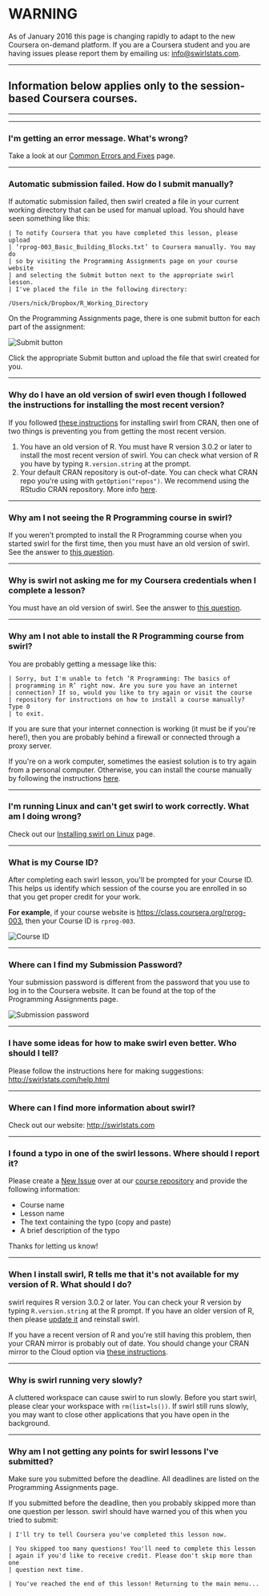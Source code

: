 # WARNING

As of January 2016 this page is changing rapidly to adapt to the new Coursera on-demand platform. If you are a Coursera student and you are having issues please report them by emailing us: info@swirlstats.com.

---

## Information below applies only to the session-based Coursera courses.

---

***

### I'm getting an error message. What's wrong?

Take a look at our [Common Errors and Fixes](https://github.com/swirldev/swirl/wiki/Common-Errors-and-Fixes) page.

***

### Automatic submission failed. How do I submit manually?

If automatic submission failed, then swirl created a file in your current working directory that can be used for manual upload. You should have seen something like this:

```
| To notify Coursera that you have completed this lesson, please upload
| ‘rprog-003_Basic_Building_Blocks.txt’ to Coursera manually. You may do
| so by visiting the Programming Assignments page on your course website
| and selecting the Submit button next to the appropriate swirl lesson.
| I've placed the file in the following directory:

/Users/nick/Dropbox/R_Working_Directory
```

On the Programming Assignments page, there is one submit button for each part of the assignment:

![Submit button](https://dl.dropboxusercontent.com/u/14555519/Screenshot%202014-04-07%2017.41.13.png)

Click the appropriate Submit button and upload the file that swirl created for you.

***

### Why do I have an old version of swirl even though I followed the instructions for installing the most recent version?

If you followed [these instructions](https://github.com/swirldev/swirl#installing-swirl-from-cran) for installing swirl from CRAN, then one of two things is preventing you from getting the most recent version.

1. You have an old version of R. You must have R version 3.0.2 or later to install the most recent version of swirl. You can check what version of R you have by typing `R.version.string` at the prompt.
2. Your default CRAN repository is out-of-date. You can check what CRAN repo you're using with `getOption("repos")`. We recommend using the RStudio CRAN repository. More info [here](http://blog.rstudio.org/2013/06/10/rstudio-cran-mirror/).

***

### Why am I not seeing the R Programming course in swirl?

If you weren't prompted to install the R Programming course when you started swirl for the first time, then you must have an old version of swirl. See the answer to [this question](https://github.com/swirldev/swirl/wiki/Coursera-FAQ#why-do-i-have-an-old-version-of-swirl-even-though-i-followed-the-instructions-for-installing-the-most-recent-version).

***

### Why is swirl not asking me for my Coursera credentials when I complete a lesson?

You must have an old version of swirl. See the answer to [this question](https://github.com/swirldev/swirl/wiki/Coursera-FAQ#why-do-i-have-an-old-version-of-swirl-even-though-i-followed-the-instructions-for-installing-the-most-recent-version).

***

### Why am I not able to install the R Programming course from swirl?

You are probably getting a message like this:

```
| Sorry, but I'm unable to fetch ‘R Programming: The basics of
| programming in R’ right now. Are you sure you have an internet
| connection? If so, would you like to try again or visit the course
| repository for instructions on how to install a course manually? Type 0
| to exit.
```

If you are sure that your internet connection is working (it must be if you're here!), then you are probably behind a firewall or connected through a proxy server. 

If you're on a work computer, sometimes the easiest solution is to try again from a personal computer. Otherwise, you can install the course manually by following the instructions [here](https://github.com/swirldev/swirl_courses#install-and-run-a-course-manually).

***

### I'm running Linux and can't get swirl to work correctly. What am I doing wrong?

Check out our [Installing swirl on Linux](https://github.com/swirldev/swirl/wiki/Installing-swirl-on-Linux) page.

***

### What is my Course ID?

After completing each swirl lesson, you'll be prompted for your Course ID. This helps us identify which session of the course you are enrolled in so that you get proper credit for your work.

**For example**, if your course website is https://class.coursera.org/rprog-003, then your Course ID is `rprog-003`.

![Course ID](https://dl.dropboxusercontent.com/u/14555519/Screenshot%202014-04-29%2013.48.28.png)

***

### Where can I find my Submission Password?

Your submission password is different from the password that you use to log in to the Coursera website. It can be found at the top of the Programming Assignments page.

![Submission password](https://dl.dropboxusercontent.com/u/14555519/Screenshot%202014-04-29%2013.51.13.png)

***

### I have some ideas for how to make swirl even better. Who should I tell?

Please follow the instructions here for making suggestions: http://swirlstats.com/help.html

***

### Where can I find more information about swirl?

Check out our website: http://swirlstats.com

***

### I found a typo in one of the swirl lessons. Where should I report it?

Please create a [New Issue](https://github.com/swirldev/swirl_courses/issues/new) over at our [course repository](https://github.com/swirldev/swirl_courses) and provide the following information:

- Course name
- Lesson name
- The text containing the typo (copy and paste)
- A brief description of the typo

Thanks for letting us know!

***

### When I install swirl, R tells me that it's not available for my version of R. What should I do?

swirl requires R version 3.0.2 or later. You can check your R version by typing `R.version.string` at the R prompt. If you have an older version of R, then please [update it](http://cran.rstudio.com/) and reinstall swirl. 

If you have a recent version of R and you're still having this problem, then your CRAN mirror is probably out of date. You should change your CRAN mirror to the Cloud option via [these instructions](http://blog.rstudio.org/2013/06/10/rstudio-cran-mirror/).

***

### Why is swirl running very slowly?

A cluttered workspace can cause swirl to run slowly. Before you start swirl, please clear your workspace with `rm(list=ls())`. If swirl still runs slowly, you may want to close other applications that you have open in the background.

***

### Why am I not getting any points for swirl lessons I've submitted?

Make sure you submitted before the deadline. All deadlines are listed on the Programming Assignments page. 

If you submitted before the deadline, then you probably skipped more than one question per lesson. swirl should have warned you of this when you tried to submit:

```
| I'll try to tell Coursera you've completed this lesson now.

| You skipped too many questions! You'll need to complete this lesson
| again if you'd like to receive credit. Please don't skip more than one
| question next time.

| You've reached the end of this lesson! Returning to the main menu...
```